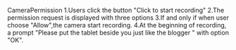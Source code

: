 CameraPermission
1.Users click the button "Click to start recording"
2.The permission request is displayed with three options
3.If and only if when user choose "Allow",the camera start recording.
4.At the beginning of recording, a prompt "Please put the tablet beside you just like the blogger " with option "OK".

